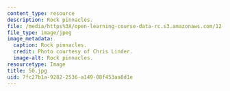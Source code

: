 ```yaml
---
content_type: resource
description: Rock pinnacles.
file: /media/https%3A/open-learning-course-data-rc.s3.amazonaws.com/12-753-geodynamics-seminar-spring-2006/7fc27b1a92822536a14908f453aa8d1e_50.jpg
file_type: image/jpeg
image_metadata:
  caption: Rock pinnacles.
  credit: Photo courtesy of Chris Linder.
  image-alt: Rock pinnacles.
resourcetype: Image
title: 50.jpg
uid: 7fc27b1a-9282-2536-a149-08f453aa8d1e
---
```

